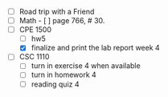- [ ] Road trip with a Friend
- [ ] Math
		- [ ] page 766, # 30.
- [ ] CPE 1500
	 - [ ] hw5
	 - [x] finalize and print the lab report week 4
- [ ] CSC 1110
	- [ ] turn in exercise 4 when available
	- [ ] turn in homework 4
	- [ ] reading quiz 4
